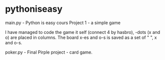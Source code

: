 # pythoniseasy

main.py - Python is easy cours Project 1 - a simple game

I have managed to code the game it self (connect 4 by hasbro), -dots (x and o) are placed in columns.
The board x-es and o-s is saved as a set of " ", x and o-s. 

poker.py - Final Pirple project - card game.
